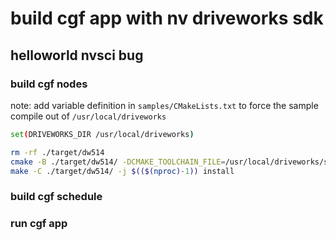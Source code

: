 # build cgf app with nv driveworks sdk

## helloworld nvsci bug

### build cgf nodes

note: add variable definition in `samples/CMakeLists.txt` to force the sample compile out of `/usr/local/driveworks`

```sh
set(DRIVEWORKS_DIR /usr/local/driveworks)
```

```sh
rm -rf ./target/dw514
cmake -B ./target/dw514/ -DCMAKE_TOOLCHAIN_FILE=/usr/local/driveworks/samples/cmake/Toolchain-V5L.cmake -DVIBRANTE_PDK=/drive/drive-linux -S ./driveworks-5.14/samples
make -C ./target/dw514/ -j $(($(nproc)-1)) install
```

### build cgf schedule

### run cgf app

